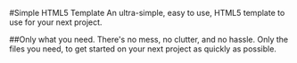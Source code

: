 #Simple HTML5 Template
An ultra-simple, easy to use, HTML5 template to use for your next project.

##Only what you need.
There's no mess, no clutter, and no hassle. Only the files you need, to get started on your next project as quickly as possible.
